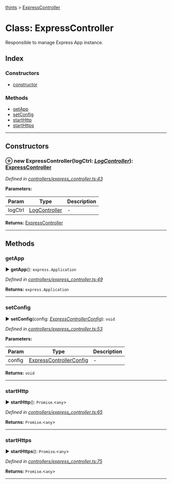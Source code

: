 [thints](../README.md) > [ExpressController](../classes/expresscontroller.md)



# Class: ExpressController


Responsible to manage Express App instance.

## Index

### Constructors

* [constructor](expresscontroller.md#constructor)


### Methods

* [getApp](expresscontroller.md#getapp)
* [setConfig](expresscontroller.md#setconfig)
* [startHttp](expresscontroller.md#starthttp)
* [startHttps](expresscontroller.md#starthttps)



---
## Constructors
<a id="constructor"></a>


### ⊕ **new ExpressController**(logCtrl: *[LogController](logcontroller.md)*): [ExpressController](expresscontroller.md)



*Defined in [controllers/express_controller.ts:43](https://github.com/digitalinfluencers/ThinTS/blob/ecc6851/src/controllers/express_controller.ts#L43)*



**Parameters:**

| Param | Type | Description |
| ------ | ------ | ------ |
| logCtrl | [LogController](logcontroller.md)   |  - |





**Returns:** [ExpressController](expresscontroller.md)

---



## Methods
<a id="getapp"></a>

###  getApp

► **getApp**(): `express.Application`




*Defined in [controllers/express_controller.ts:49](https://github.com/digitalinfluencers/ThinTS/blob/ecc6851/src/controllers/express_controller.ts#L49)*





**Returns:** `express.Application`





___

<a id="setconfig"></a>

###  setConfig

► **setConfig**(config: *[ExpressControllerConfig](../interfaces/expresscontrollerconfig.md)*): `void`




*Defined in [controllers/express_controller.ts:53](https://github.com/digitalinfluencers/ThinTS/blob/ecc6851/src/controllers/express_controller.ts#L53)*



**Parameters:**

| Param | Type | Description |
| ------ | ------ | ------ |
| config | [ExpressControllerConfig](../interfaces/expresscontrollerconfig.md)   |  - |





**Returns:** `void`





___

<a id="starthttp"></a>

###  startHttp

► **startHttp**(): `Promise`.<`any`>




*Defined in [controllers/express_controller.ts:65](https://github.com/digitalinfluencers/ThinTS/blob/ecc6851/src/controllers/express_controller.ts#L65)*





**Returns:** `Promise`.<`any`>





___

<a id="starthttps"></a>

###  startHttps

► **startHttps**(): `Promise`.<`any`>




*Defined in [controllers/express_controller.ts:75](https://github.com/digitalinfluencers/ThinTS/blob/ecc6851/src/controllers/express_controller.ts#L75)*





**Returns:** `Promise`.<`any`>





___


